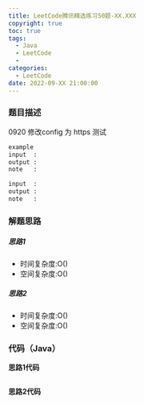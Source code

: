 ```yaml
---
title: LeetCode腾讯精选练习50题-XX.XXX
copyright: true
toc: true
tags:
  - Java
  - LeetCode
  - 
categories:
  - LeetCode
date: 2022-09-XX 21:00:00
---
```



### 题目描述
0920 修改config 为 https 测试


```bash
example
input  : 
output : 
note   : 

input  : 
output : 
note   : 
```

<!--more-->

### 解题思路

##### 思路1

+ 时间复杂度:O()
+ 空间复杂度:O()
##### 思路2

+ 时间复杂度:O()
+ 空间复杂度:O()


### 代码（Java）
**思路1代码**
```java

```
**思路2代码**
```java

```
